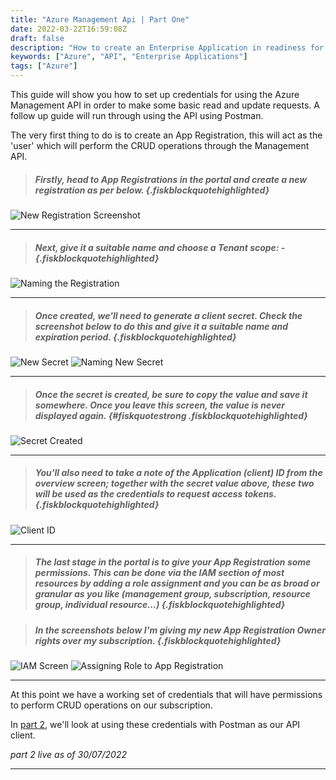 ```yaml
---
title: "Azure Management Api | Part One"
date: 2022-03-22T16:59:08Z
draft: false
description: "How to create an Enterprise Application in readiness for use with the Azure Management API"
keywords: ["Azure", "API", "Enterprise Applications"]
tags: ["Azure"]
---
```


This guide will show you how to set up credentials for using the Azure Management API in order to make some basic read and update requests.  A follow up guide will run through using the API using Postman.

The very first thing to do is to create an App Registration, this will act as the 'user' which will perform the CRUD operations through the Management API.

> ##### Firstly, head to App Registrations in the portal and create a new registration as per below. {.fiskblockquotehighlighted}

![New Registration Screenshot](/img/API_01_New_Reg.png)

---
> ##### Next, give it a suitable name and choose a Tenant scope: - {.fiskblockquotehighlighted}

![Naming the Registration](/img/API_02_Reg_Name.png)

---
> ##### Once created, we'll need to generate a client secret.  Check the screenshot below to do this and give it a suitable name and expiration period. {.fiskblockquotehighlighted}

![New Secret](/img/API_03_Secrets.png)
![Naming New Secret](/img/API_04_New_Secret.png)

---
> ##### Once the secret is created, be sure to **copy the value and save it somewhere**. Once you leave this screen, the value is never displayed again. {#fiskquotestrong .fiskblockquotehighlighted}

![Secret Created](/img/API_05_Secret_Created.png)

---
> ##### You'll also need to take a note of the Application (client) ID from the overview screen; together with the secret value above, these two will be used as the credentials to request access tokens. {.fiskblockquotehighlighted}

![Client ID](/img/API_06_Client_ID.png)

---
> ##### The last stage in the portal is to give your App Registration some permissions. This can be done via the IAM section of most resources by adding a role assignment and you can be as broad or granular as you like (management group, subscription, resource group, individual resource...) {.fiskblockquotehighlighted}

> ##### In the screenshots below I'm giving my new App Registration Owner rights over my subscription. {.fiskblockquotehighlighted}

![IAM Screen](/img/API_07_IAM.png)
![Assigning Role to App Registration](/img/API_08_Role_Assignment.png)

---

At this point we have a working set of credentials that will have permissions to perform CRUD operations on our subscription.

In [part 2](../azure-management-api-2.md), we'll look at using these credentials with Postman as our API client.

_part 2 live as of 30/07/2022_

---